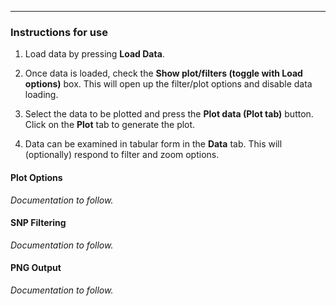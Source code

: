 <!-- Content displayed in the Instructions tab -->
---

### Instructions for use

1. Load data by pressing **Load Data**. 

2. Once data is loaded, check the **Show plot/filters (toggle with Load options)** box. This will open up the filter/plot options and disable data loading.

3. Select the data to be plotted and press the **Plot data (Plot tab)** button. Click on the **Plot** tab to generate the plot.

4. Data can be examined in tabular form in the **Data** tab. This will (optionally) respond to filter and zoom options.

#### Plot Options

_Documentation to follow._

#### SNP Filtering

_Documentation to follow._

#### PNG Output

_Documentation to follow._

